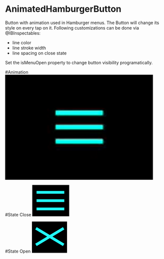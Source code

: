 # AnimatedHamburgerButton
Button with animation used in Hamburger menus. The Button will change its style on every tap on it. Following customizations can be done via @IBInspectables:
* line color
* line stroke width
* line spacing on close state

Set the isMenuOpen property to change button visibility programatically. 

#Animation
![](https://github.com/Egeiz/AnimatedHamburgerButton/blob/master/HamburgerMenuButtonTestApp/Images/MenuAnimated.gif "Animation")

#State Close
![](https://github.com/Egeiz/AnimatedHamburgerButton/blob/master/HamburgerMenuButtonTestApp/Images/MenuClosed.png "Close State")

#State Open
![](https://github.com/Egeiz/AnimatedHamburgerButton/blob/master/HamburgerMenuButtonTestApp/Images/MenuOpen.png "Open State")

